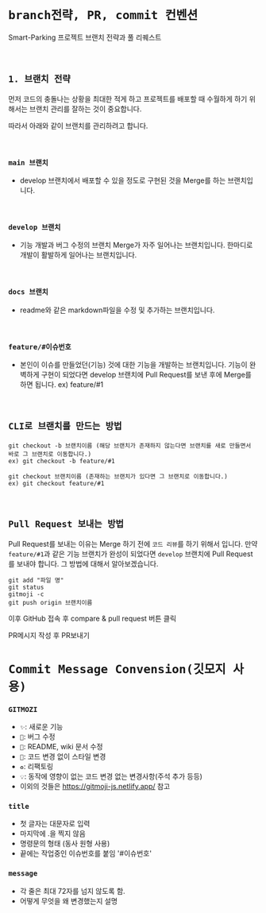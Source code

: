 # `branch전략, PR, commit 컨벤션`

Smart-Parking 프로젝트 브랜치 전략과 풀 리퀘스트

<br>

## `1. 브랜치 전략`

먼저 코드의 충돌나는 상황을 최대한 적게 하고 프로젝트를 배포할 때 수월하게 하기 위해서는 브랜치 관리를 잘하는 것이 중요합니다. 

따라서 아래와 같이 브랜치를 관리하려고 합니다. 

<br>

### `main 브랜치`

- develop 브랜치에서 배포할 수 있을 정도로 구현된 것을 Merge를 하는 브랜치입니다. 

<br>

### `develop 브랜치`

- 기능 개발과 버그 수정의 브랜치 Merge가 자주 일어나는 브랜치입니다. 한마디로 개발이 활발하게 일어나는 브랜치입니다. 

<br>

### `docs 브랜치`

- readme와 같은 markdown파일을 수정 및 추가하는 브랜치입니다. 

<br>


### `feature/#이슈번호`

- 본인이 이슈를 만들었던(기능) 것에 대한 기능을 개발하는 브랜치입니다. 기능이 완벽하게 구현이 되었다면 develop 브랜치에 Pull Request를 보낸 후에 Merge를 하면 됩니다. ex) feature/#1

<br>

## `CLI로 브랜치를 만드는 방법`

```
git checkout -b 브랜치이름 (해당 브랜치가 존재하지 않는다면 브랜치를 새로 만들면서 바로 그 브랜치로 이동합니다.)
ex) git checkout -b feature/#1

git checkout 브랜치이름 (존재하는 브랜치가 있다면 그 브랜치로 이동합니다.)
ex) git checkout feature/#1
```

<br>

## `Pull Request 보내는 방법`

Pull Request를 보내는 이유는 Merge 하기 전에 `코드 리뷰`를 하기 위해서 입니다. 
만약 `feature/#1`과 같은 기능 브랜치가 완성이 되었다면 `develop` 브랜치에 Pull Request를 보내야 합니다. 그 방법에 대해서 알아보겠습니다. 

```
git add "파일 명"
git status
gitmoji -c  
git push origin 브랜치이름
```
이후 GitHub 접속 후 compare & pull request 버튼 클릭

PR메시지 작성 후 PR보내기

# `Commit Message Convension(깃모지 사용)`

### `GITMOZI`

- `✨`: 새로운 기능
- `🐛`: 버그 수정
- `📝`: README, wiki 문서 수정
- `💄`: 코드 변경 없이 스타일 변경
- `♻️`: 리팩토링
- `💡`: 동작에 영향이 없는 코드 변경 없는 변경사항(주석 추가 등등)
- 이외의 것들은 https://gitmoji-js.netlify.app/  참고
### `title`
- 첫 글자는 대문자로 입력
- 마지막에 .을 찍지 않음
- 명령문의 형태 (동사 원형 사용)
- 끝에는 작업중인 이슈번호를 붙임 '#이슈번호'
### `message`
- 각 줄은 최대 72자를 넘지 않도록 함.
- 어떻게 무엇을 왜 변경했는지 설명